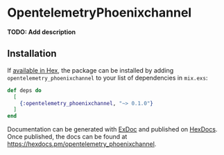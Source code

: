 # OpentelemetryPhoenixchannel

**TODO: Add description**

## Installation

If [available in Hex](https://hex.pm/docs/publish), the package can be installed
by adding `opentelemetry_phoenixchannel` to your list of dependencies in `mix.exs`:

```elixir
def deps do
  [
    {:opentelemetry_phoenixchannel, "~> 0.1.0"}
  ]
end
```

Documentation can be generated with [ExDoc](https://github.com/elixir-lang/ex_doc)
and published on [HexDocs](https://hexdocs.pm). Once published, the docs can
be found at <https://hexdocs.pm/opentelemetry_phoenixchannel>.

